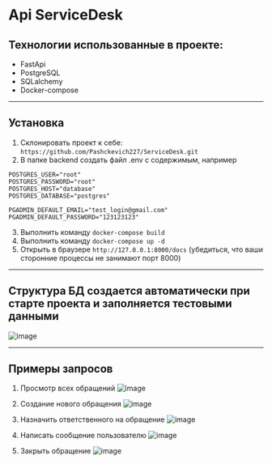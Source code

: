 # Api ServiceDesk

## Технологии использованные в проекте:
* FastApi
* PostgreSQL 
* SQLalchemy
* Docker-compose
____
## Установка
1. Склонировать проект к себе: `https://github.com/Pashckevich227/ServiceDesk.git`
2. В папке backend создать файл .env с содержимым, например
```
POSTGRES_USER="root"
POSTGRES_PASSWORD="root"
POSTGRES_HOST="database"
POSTGRES_DATABASE="postgres"

PGADMIN_DEFAULT_EMAIL="test_login@gmail.com"
PGADMIN_DEFAULT_PASSWORD="123123123"
```
3. Выполнить команду `docker-compose build`
4. Выполнить команду `docker-compose up -d`
5. Открыть в браузере `http://127.0.0.1:8000/docs` (убедиться, что ваши сторонние процессы не занимают порт 8000)

____
## Структура БД создается автоматически при старте проекта и заполняется тестовыми данными
![image](https://github.com/user-attachments/assets/192e0f43-a485-4653-98ef-ac8ce638da24)

____
## Примеры запросов
1. Просмотр всех обращений
![image](https://github.com/user-attachments/assets/059c1cdb-a1c2-41c7-8fc0-9cafef41efc4)

2. Создание нового обращения
![image](https://github.com/user-attachments/assets/95a487a5-8536-4d8b-9d28-3230e7cc64d1)

3. Назначить ответственного на обращение
![image](https://github.com/user-attachments/assets/dbfc46ab-ea62-4b55-b390-b3df11ea3979)

4. Написать сообщение пользователю
![image](https://github.com/user-attachments/assets/e47d9e10-3a5e-4626-af06-1e1a213a378f)

5. Закрыть обращение
![image](https://github.com/user-attachments/assets/a21f19b0-3276-4e27-a3cd-6f46623cb360)



